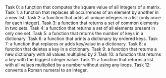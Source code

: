 Task 0: a function that computes the square value of all integers of a matrix.
Task 1: a function that replaces all occurrences of an element by another in a new list.
Task 2: a function that adds all unique integers in a list (only once for each integer).
Task 3: a function that returns a set of common elements in two sets.
Task 4: a function that returns a set of all elements present in only one set.
Task 5: a function that returns the number of keys in a dictionary.
Task 6: a function that prints a dictionary by ordered keys.
Task 7: a function that replaces or adds key/value in a dictionary.
Task 8: a function that deletes a key in a dictionary.
Task 9: a function that returns a new dictionary with all values multiplied by 2
Task 10: a function that returns a key with the biggest integer value.
Task 11: a function that returns a list with all values multiplied by a number without using any loops.
Task 12: converts a Roman numeral to an integer.